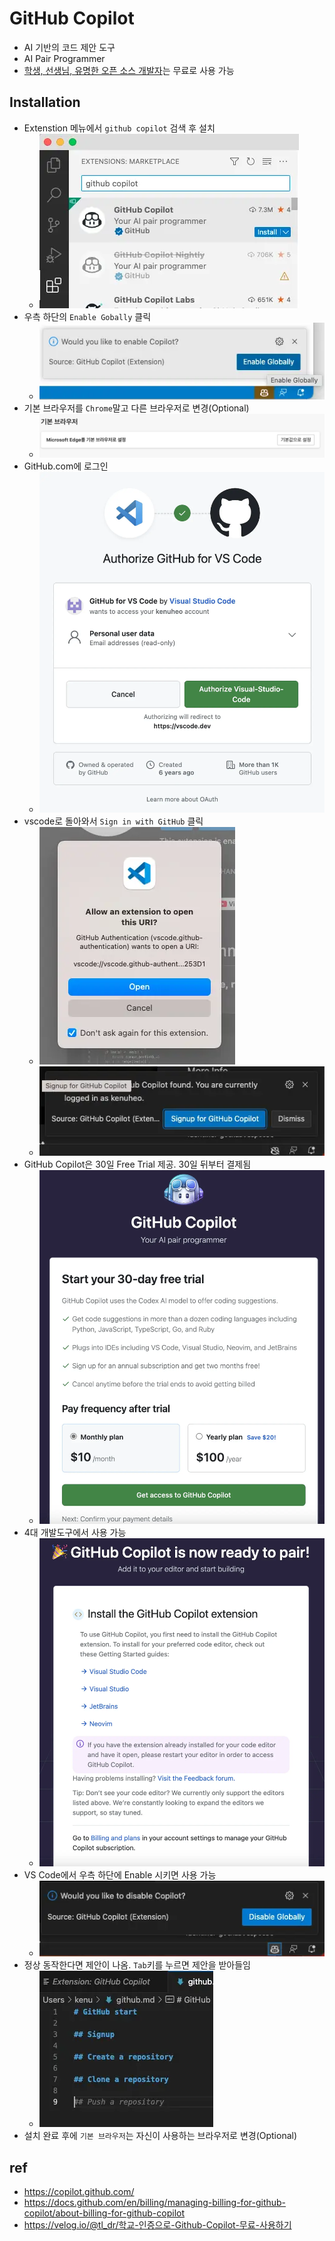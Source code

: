# GitHub Copilot
- AI 기반의 코드 제안 도구
- AI Pair Programmer
- [학생, 선생님, 유명한 오픈 소스 개발자](https://docs.github.com/en/copilot/overview-of-github-copilot/about-github-copilot-for-individuals#about-billing-for-github-copilot)는 무료로 사용 가능

## Installation

- Extenstion 메뉴에서 `github copilot` 검색 후 설치
  * <img src="images/copilot-setup01.webp" alt="copilot" class="img"/>
- 우측 하단의 `Enable Gobally` 클릭
  * <img src="images/copilot-setup02.webp" alt="copilot" class="img"/>
- 기본 브라우저를 `Chrome`말고 다른 브라우저로 변경(Optional)
  * <img src="images/copilot-setup03.webp" alt="copilot" class="img"/>
- GitHub.com에 로그인
  * <img src="images/copilot-setup04.webp" alt="copilot" class="img"/>
- vscode로 돌아와서 `Sign in with GitHub` 클릭
  * <img src="images/copilot-setup05.webp" alt="copilot" class="img"/>
  * <img src="images/copilot-setup06.webp" alt="copilot" class="img"/>
- GitHub Copilot은 30일 Free Trial 제공. 30일 뒤부터 결제됨
  * <img src="images/copilot-setup07.webp" alt="copilot" class="img"/>
- 4대 개발도구에서 사용 가능
  * <img src="images/copilot-setup08.webp" alt="copilot" class="img"/>
- VS Code에서 우측 하단에 Enable 시키면 사용 가능
  * <img src="images/copilot-setup09.webp" alt="copilot" class="img"/>
- 정상 동작한다면 제안이 나옴. `Tab`키를 누르면 제안을 받아들임
  * <img src="images/copilot-setup10.webp" alt="copilot" class="img"/>
- 설치 완료 후에 `기본 브라우저`는 자신이 사용하는 브라우저로 변경(Optional)

## ref
- https://copilot.github.com/
- https://docs.github.com/en/billing/managing-billing-for-github-copilot/about-billing-for-github-copilot
- https://velog.io/@tl_dr/학교-인증으로-Github-Copilot-무료-사용하기
